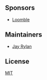 ## Sponsors

- [Loomble](https://loomble.com/)

## Maintainers

- [Jay Rylan](https://jayrylan.com/)

## License

[MIT](./LICENSE)
